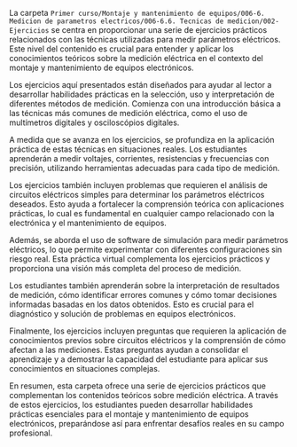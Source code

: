 La carpeta `Primer curso/Montaje y mantenimiento de equipos/006-6. Medicion de parametros electricos/006-6.6. Tecnicas de medicion/002-Ejercicios` se centra en proporcionar una serie de ejercicios prácticos relacionados con las técnicas utilizadas para medir parámetros eléctricos. Este nivel del contenido es crucial para entender y aplicar los conocimientos teóricos sobre la medición eléctrica en el contexto del montaje y mantenimiento de equipos electrónicos.

Los ejercicios aquí presentados están diseñados para ayudar al lector a desarrollar habilidades prácticas en la selección, uso y interpretación de diferentes métodos de medición. Comienza con una introducción básica a las técnicas más comunes de medición eléctrica, como el uso de multímetros digitales y osciloscópios digitales.

A medida que se avanza en los ejercicios, se profundiza en la aplicación práctica de estas técnicas en situaciones reales. Los estudiantes aprenderán a medir voltajes, corrientes, resistencias y frecuencias con precisión, utilizando herramientas adecuadas para cada tipo de medición.

Los ejercicios también incluyen problemas que requieren el análisis de circuitos eléctricos simples para determinar los parámetros eléctricos deseados. Esto ayuda a fortalecer la comprensión teórica con aplicaciones prácticas, lo cual es fundamental en cualquier campo relacionado con la electrónica y el mantenimiento de equipos.

Además, se aborda el uso de software de simulación para medir parámetros eléctricos, lo que permite experimentar con diferentes configuraciones sin riesgo real. Esta práctica virtual complementa los ejercicios prácticos y proporciona una visión más completa del proceso de medición.

Los estudiantes también aprenderán sobre la interpretación de resultados de medición, cómo identificar errores comunes y cómo tomar decisiones informadas basadas en los datos obtenidos. Esto es crucial para el diagnóstico y solución de problemas en equipos electrónicos.

Finalmente, los ejercicios incluyen preguntas que requieren la aplicación de conocimientos previos sobre circuitos eléctricos y la comprensión de cómo afectan a las mediciones. Estas preguntas ayudan a consolidar el aprendizaje y a demostrar la capacidad del estudiante para aplicar sus conocimientos en situaciones complejas.

En resumen, esta carpeta ofrece una serie de ejercicios prácticos que complementan los contenidos teóricos sobre medición eléctrica. A través de estos ejercicios, los estudiantes pueden desarrollar habilidades prácticas esenciales para el montaje y mantenimiento de equipos electrónicos, preparándose así para enfrentar desafíos reales en su campo profesional.
